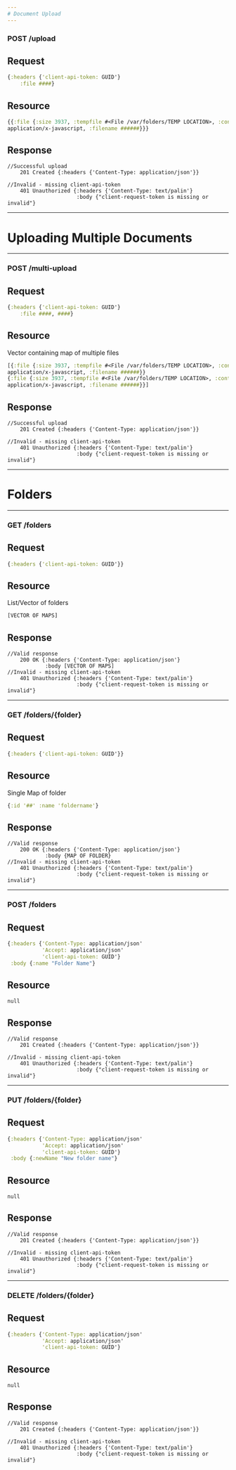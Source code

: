 ```yaml
---
# Document Upload
---
```

### POST /upload
## Request
```clojure
{:headers {'client-api-token: GUID'}
    :file ####}
```			   
## Resource
```clojure
{{:file {:size 3937, :tempfile #<File /var/folders/TEMP LOCATION>, :content-type
application/x-javascript, :filename ######}}}
```
## Response
	//Successful upload
		201 Created {:headers {'Content-Type: application/json'}}
	
	//Invalid - missing client-api-token
        401 Unauthorized {:headers {'Content-Type: text/palin'}
                          :body {"client-request-token is missing or invalid"}
		
---
# Uploading Multiple Documents
---
### POST /multi-upload
## Request
```clojure
{:headers {'client-api-token: GUID'}
    :file ####, ####}
```
	
## Resource
Vector containing map of multiple files
```clojure
[{:file {:size 3937, :tempfile #<File /var/folders/TEMP LOCATION>, :content-type
application/x-javascript, :filename ######}}
{:file {:size 3937, :tempfile #<File /var/folders/TEMP LOCATION>, :content-type
application/x-javascript, :filename ######}}]
```

## Response
    //Successful upload
		201 Created {:headers {'Content-Type: application/json'}}
	
	//Invalid - missing client-api-token
        401 Unauthorized {:headers {'Content-Type: text/palin'}
                          :body {"client-request-token is missing or invalid"}

---
# Folders
---
### GET /folders
## Request
```clojure
{:headers {'client-api-token: GUID'}}
```

## Resource
List/Vector of folders
```clojure
[VECTOR OF MAPS]
```

## Response
    //Valid response
        200 OK {:headers {'Content-Type: application/json'}
                :body [VECTOR OF MAPS]
    //Invalid - missing client-api-token
        401 Unauthorized {:headers {'Content-Type: text/palin'}
                          :body {"client-request-token is missing or invalid"}
    
---
### GET /folders/{folder}
## Request
```clojure
{:headers {'client-api-token: GUID'}}
```

## Resource
Single Map of folder
```clojure
{:id '##' :name 'foldername'}
```

## Response
    //Valid response
        200 OK {:headers {'Content-Type: application/json'}
                :body {MAP OF FOLDER}
    //Invalid - missing client-api-token
        401 Unauthorized {:headers {'Content-Type: text/palin'}
                          :body {"client-request-token is missing or invalid"} 
---
### POST /folders
## Request
```clojure
{:headers {'Content-Type: application/json'
	       'Accept: application/json'
		   'client-api-token: GUID'}
 :body {:name "Folder Name"}
```

## Resource
    null

## Response
    //Valid response
        201 Created {:headers {'Content-Type: application/json'}}
    
    //Invalid - missing client-api-token
        401 Unauthorized {:headers {'Content-Type: text/palin'}
                          :body {"client-request-token is missing or invalid"}
---
### PUT /folders/{folder}
## Request
```clojure
{:headers {'Content-Type: application/json'
	       'Accept: application/json'
		   'client-api-token: GUID'}
 :body {:newName "New folder name"}
```

## Resource
    null

## Response
    //Valid response
        201 Created {:headers {'Content-Type: application/json'}}
    
    //Invalid - missing client-api-token
        401 Unauthorized {:headers {'Content-Type: text/palin'}
                          :body {"client-request-token is missing or invalid"}
---
### DELETE /folders/{folder}
## Request
```clojure
{:headers {'Content-Type: application/json'
	       'Accept: application/json'
		   'client-api-token: GUID'}
```

## Resource
    null

## Response
    //Valid response
        201 Created {:headers {'Content-Type: application/json'}}
    
    //Invalid - missing client-api-token
        401 Unauthorized {:headers {'Content-Type: text/palin'}
                          :body {"client-request-token is missing or invalid"}